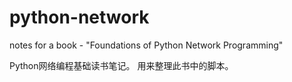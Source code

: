 # python-network
notes for a book - "Foundations of Python Network Programming"

Python网络编程基础读书笔记。
用来整理此书中的脚本。
